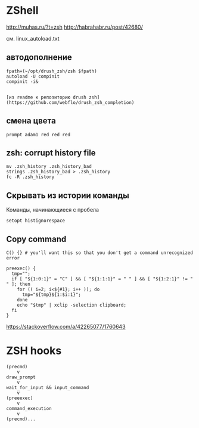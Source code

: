 ZShell
======

http://muhas.ru/?t=zsh
http://habrahabr.ru/post/42680/

см. linux_autoload.txt

автодополнение
--------------

	fpath=(~/opt/drush_zsh/zsh $fpath)
	autoload -U compinit
	compinit -i&


	[из readme к репозиторию drush zsh](https://github.com/webflo/drush_zsh_completion)

смена цвета
-----------

    prompt adam1 red red red

zsh: corrupt history file
-------------------------

    mv .zsh_history .zsh_history_bad
    strings .zsh_history_bad > .zsh_history
    fc -R .zsh_history

Скрывать из истории команды
---------------------------

Команды, начинающиеся с пробела

`setopt histignorespace`

## Copy command

```
C() {} # you'll want this so that you don't get a command unrecognized error

preexec() {
  tmp="";
  if [ "${1:0:1}" = "C" ] && [ "${1:1:1}" = " " ] && [ "${1:2:1}" != " " ]; then
    for (( i=2; i<${#1}; i++ )); do
      tmp="${tmp}${1:$i:1}";
    done
    echo "$tmp" | xclip -selection clipboard;
  fi
}
```

https://stackoverflow.com/a/42265077/1760643

# ZSH hooks

```
(precmd)
    v
draw_prompt
    v
wait_for_input && input_command
    v
(preeexec)
    v
command_execution
    v
(precmd)...
```
